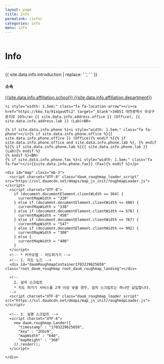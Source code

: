 ```yaml
---
layout: page
title: Info
permalink: /info/
categories: info
menu: info
---
```


<div class="column" id="info">
  <div style="width:100%">
  <div style="margin: 1em 0; border-bottom:1px solid #eeeeee">
  <h1 class="post-title">Info</h1>
  </div>
    <p style="overflow-wrap: break-word; word-break:keep-all;">{{ site.data.info.introduction | replace: ' ', '&nbsp;' }}</p>

  </div>

  <div style="width:100%">
  <div id="affiliation">
    <h4><b>소속</b></h4>
    <p><i style="width: 1.5em;" class="fa fa-university" aria-hidden="true"></i><a href="http://www.kaist.ac.kr/" target="_blank" >{{site.data.info.affiliation.school}} {{site.data.info.affiliation.department}}</a><BR>
    
    <i style="width: 1.5em;" class="fa fa-location-arrow"></i><a href="https://kko.to/91xqavUTc2" target="_blank">34051 대전광역시 유성구 문지로 193</a> {{ site.data.info.address.office }} (Office), {{ site.data.info.address.lab }} (Lab)<BR>

    {% if site.data.info.phone %}<i style="width: 1.5em;" class="fa fa-phone"></i>{% if site.data.info.phone.office %}{{ site.data.info.phone.office }} (Office){% endif %}{% if site.data.info.phone.office and site.data.info.phone.lab %}, {% endif %}{% if site.data.info.phone.lab %}{{ site.data.info.phone.lab }} (Lab){% endif %}
    {% endif %}<BR>
    {% if site.data.info.phone.fax %}<i style="width: 1.5em;" class="fa fa-fax"></i>{{site.data.info.phone.fax}} (Fax){% endif %}</p>

    <div id="map" class="mb-3">
      <script charset="UTF-8" class="daum_roughmap_loader_script" src="https://ssl.daumcdn.net/dmaps/map_js_init/roughmapLoader.js"></script>
      <script charset="UTF-8">
        if (document.documentElement.clientWidth <= 364) {
          currentMapWidth = "320"
        } else if (document.documentElement.clientWidth <= 480) {
          currentMapWidth = "338"
        } else if (document.documentElement.clientWidth <= 576) {
          currentMapWidth = "450"
        } else if (document.documentElement.clientWidth <= 767) {
          currentMapWidth = "547"
        } else if (document.documentElement.clientWidth <= 992) {
          currentMapWidth = "300"
        } else {
          currentMapWidth = "400"
        }
      </script>
      <!-- * 카카오맵 - 지도퍼가기 -->
      <!-- 1. 지도 노드 -->
      <div id="daumRoughmapContainer1703229625650" class="root_daum_roughmap root_daum_roughmap_landing"></div>

      <!--
        2. 설치 스크립트
        * 지도 퍼가기 서비스를 2개 이상 넣을 경우, 설치 스크립트는 하나만 삽입합니다.
      -->
      <script charset="UTF-8" class="daum_roughmap_loader_script" src="https://ssl.daumcdn.net/dmaps/map_js_init/roughmapLoader.js"></script>

      <!-- 3. 실행 스크립트 -->
      <script charset="UTF-8">
        new daum.roughmap.Lander({
          "timestamp" : "1703229625650",
          "key" : "2hbz9",
          "mapWidth" : "640",
          "mapHeight" : "360"
        }).render();
      </script>

    </div>

  </div>
